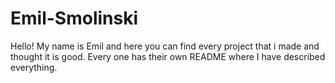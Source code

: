 # Emil-Smolinski
Hello! My name is Emil and here you can find every project that i made and thought it is good. Every one has their own README
where I have described everything.
